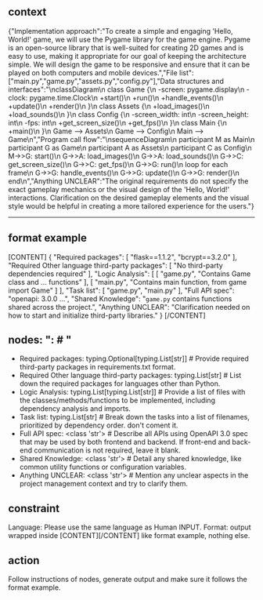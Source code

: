 ## context
{"Implementation approach":"To create a simple and engaging 'Hello, World!' game, we will use the Pygame library for the game engine. Pygame is an open-source library that is well-suited for creating 2D games and is easy to use, making it appropriate for our goal of keeping the architecture simple. We will design the game to be responsive and ensure that it can be played on both computers and mobile devices.","File list":["main.py","game.py","assets.py","config.py"],"Data structures and interfaces":"\nclassDiagram\n    class Game {\n        -screen: pygame.display\n        -clock: pygame.time.Clock\n        +start()\n        +run()\n        +handle_events()\n        +update()\n        +render()\n    }\n    class Assets {\n        +load_images()\n        +load_sounds()\n    }\n    class Config {\n        -screen_width: int\n        -screen_height: int\n        -fps: int\n        +get_screen_size()\n        +get_fps()\n    }\n    class Main {\n        +main()\n    }\n    Game --> Assets\n    Game --> Config\n    Main --> Game\n","Program call flow":"\nsequenceDiagram\n    participant M as Main\n    participant G as Game\n    participant A as Assets\n    participant C as Config\n    M->>G: start()\n    G->>A: load_images()\n    G->>A: load_sounds()\n    G->>C: get_screen_size()\n    G->>C: get_fps()\n    G->>G: run()\n    loop for each frame\n        G->>G: handle_events()\n        G->>G: update()\n        G->>G: render()\n    end\n","Anything UNCLEAR":"The original requirements do not specify the exact gameplay mechanics or the visual design of the 'Hello, World!' interactions. Clarification on the desired gameplay elements and the visual style would be helpful in creating a more tailored experience for the users."}

-----

## format example
[CONTENT]
{
    "Required packages": [
        "flask==1.1.2",
        "bcrypt==3.2.0"
    ],
    "Required Other language third-party packages": [
        "No third-party dependencies required"
    ],
    "Logic Analysis": [
        [
            "game.py",
            "Contains Game class and ... functions"
        ],
        [
            "main.py",
            "Contains main function, from game import Game"
        ]
    ],
    "Task list": [
        "game.py",
        "main.py"
    ],
    "Full API spec": "openapi: 3.0.0 ...",
    "Shared Knowledge": "`game.py` contains functions shared across the project.",
    "Anything UNCLEAR": "Clarification needed on how to start and initialize third-party libraries."
}
[/CONTENT]

## nodes: "<node>: <type>  # <instruction>"
- Required packages: typing.Optional[typing.List[str]]  # Provide required third-party packages in requirements.txt format.
- Required Other language third-party packages: typing.List[str]  # List down the required packages for languages other than Python.
- Logic Analysis: typing.List[typing.List[str]]  # Provide a list of files with the classes/methods/functions to be implemented, including dependency analysis and imports.
- Task list: typing.List[str]  # Break down the tasks into a list of filenames, prioritized by dependency order. don't coment it.
- Full API spec: <class 'str'>  # Describe all APIs using OpenAPI 3.0 spec that may be used by both frontend and backend. If front-end and back-end communication is not required, leave it blank.
- Shared Knowledge: <class 'str'>  # Detail any shared knowledge, like common utility functions or configuration variables.
- Anything UNCLEAR: <class 'str'>  # Mention any unclear aspects in the project management context and try to clarify them.


## constraint
Language: Please use the same language as Human INPUT.
Format: output wrapped inside [CONTENT][/CONTENT] like format example, nothing else.

## action
Follow instructions of nodes, generate output and make sure it follows the format example.
